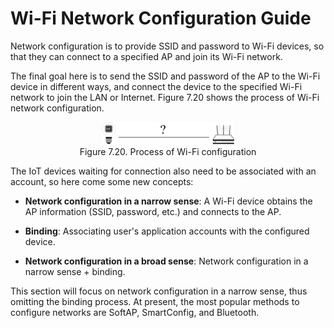 # Wi-Fi Network Configuration Guide
Network configuration is to provide SSID and password to Wi-Fi devices,
so that they can connect to a specified AP and join its Wi-Fi network.

The final goal here is to send the SSID and password of the AP to the
Wi-Fi device in different ways, and connect the device to the specified
Wi-Fi network to join the LAN or Internet. Figure 7.20 shows the process
of Wi-Fi network configuration.

<figure align="center">
    <img src="../../Pics/D7Z/7-20.png" width="50%">
    <figcaption>Figure 7.20. Process of Wi-Fi configuration</figcaption>
</figure>

The IoT devices waiting for connection also need to be associated with
an account, so here come some new concepts:

-   **Network configuration in a narrow sense**: A Wi-Fi device obtains
    the AP information (SSID, password, etc.) and connects to the AP.

-   **Binding**: Associating user's application accounts with the
    configured device.

-   **Network configuration in a broad sense**: Network configuration in a narrow sense + binding.

This section will focus on network configuration in a narrow sense, thus
omitting the binding process. At present, the most popular methods to
configure networks are SoftAP, SmartConfig, and Bluetooth.